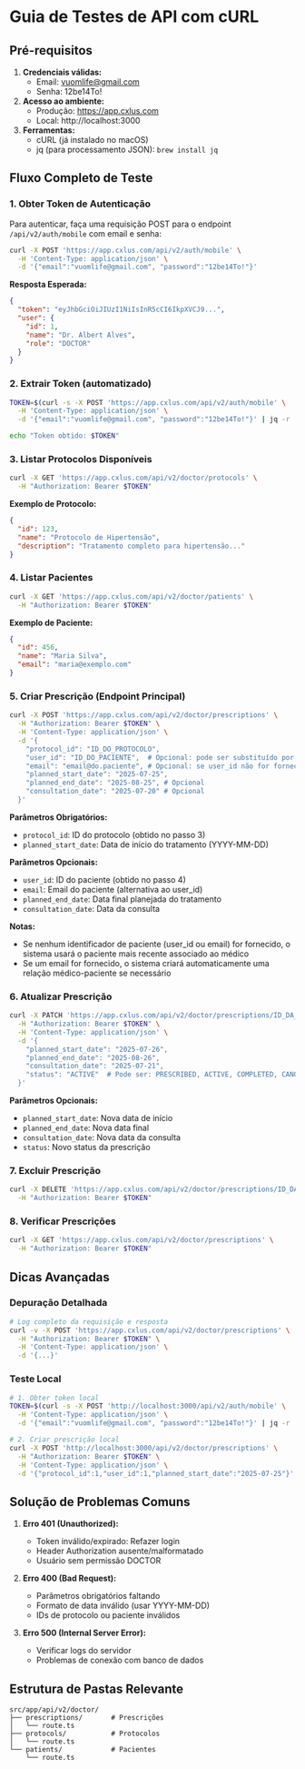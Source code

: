 # Guia de Testes de API com cURL

## Pré-requisitos
1. **Credenciais válidas:**
   - Email: vuomlife@gmail.com
   - Senha: 12be14To!
2. **Acesso ao ambiente:**
   - Produção: https://app.cxlus.com
   - Local: http://localhost:3000
3. **Ferramentas:**
   - cURL (já instalado no macOS)
   - jq (para processamento JSON): `brew install jq`

## Fluxo Completo de Teste

### 1. Obter Token de Autenticação
Para autenticar, faça uma requisição POST para o endpoint `/api/v2/auth/mobile` com email e senha:
```bash
curl -X POST 'https://app.cxlus.com/api/v2/auth/mobile' \
  -H 'Content-Type: application/json' \
  -d '{"email":"vuomlife@gmail.com", "password":"12be14To!"}'
```

**Resposta Esperada:**
```json
{
  "token": "eyJhbGciOiJIUzI1NiIsInR5cCI6IkpXVCJ9...",
  "user": {
    "id": 1,
    "name": "Dr. Albert Alves",
    "role": "DOCTOR"
  }
}
```

### 2. Extrair Token (automatizado)
```bash
TOKEN=$(curl -s -X POST 'https://app.cxlus.com/api/v2/auth/mobile' \
  -H 'Content-Type: application/json' \
  -d '{"email":"vuomlife@gmail.com", "password":"12be14To!"}' | jq -r '.token')

echo "Token obtido: $TOKEN"
```

### 3. Listar Protocolos Disponíveis
```bash
curl -X GET 'https://app.cxlus.com/api/v2/doctor/protocols' \
  -H "Authorization: Bearer $TOKEN"
```

**Exemplo de Protocolo:**
```json
{
  "id": 123,
  "name": "Protocolo de Hipertensão",
  "description": "Tratamento completo para hipertensão..."
}
```

### 4. Listar Pacientes
```bash
curl -X GET 'https://app.cxlus.com/api/v2/doctor/patients' \
  -H "Authorization: Bearer $TOKEN"
```

**Exemplo de Paciente:**
```json
{
  "id": 456,
  "name": "Maria Silva",
  "email": "maria@exemplo.com"
}
```

### 5. Criar Prescrição (Endpoint Principal)
```bash
curl -X POST 'https://app.cxlus.com/api/v2/doctor/prescriptions' \
  -H "Authorization: Bearer $TOKEN" \
  -H 'Content-Type: application/json' \
  -d '{
    "protocol_id": "ID_DO_PROTOCOLO",
    "user_id": "ID_DO_PACIENTE",  # Opcional: pode ser substituído por "email"
    "email": "email@do.paciente", # Opcional: se user_id não for fornecido
    "planned_start_date": "2025-07-25",
    "planned_end_date": "2025-08-25", # Opcional
    "consultation_date": "2025-07-20" # Opcional
  }'
```

**Parâmetros Obrigatórios:**
- `protocol_id`: ID do protocolo (obtido no passo 3)
- `planned_start_date`: Data de início do tratamento (YYYY-MM-DD)

**Parâmetros Opcionais:**
- `user_id`: ID do paciente (obtido no passo 4)
- `email`: Email do paciente (alternativa ao user_id)
- `planned_end_date`: Data final planejada do tratamento
- `consultation_date`: Data da consulta

**Notas:**
- Se nenhum identificador de paciente (user_id ou email) for fornecido, o sistema usará o paciente mais recente associado ao médico
- Se um email for fornecido, o sistema criará automaticamente uma relação médico-paciente se necessário

### 6. Atualizar Prescrição
```bash
curl -X PATCH 'https://app.cxlus.com/api/v2/doctor/prescriptions/ID_DA_PRESCRICAO' \
  -H "Authorization: Bearer $TOKEN" \
  -H 'Content-Type: application/json' \
  -d '{
    "planned_start_date": "2025-07-26",
    "planned_end_date": "2025-08-26",
    "consultation_date": "2025-07-21",
    "status": "ACTIVE"  # Pode ser: PRESCRIBED, ACTIVE, COMPLETED, CANCELLED
  }'
```

**Parâmetros Opcionais:**
- `planned_start_date`: Nova data de início
- `planned_end_date`: Nova data final
- `consultation_date`: Nova data da consulta
- `status`: Novo status da prescrição

### 7. Excluir Prescrição
```bash
curl -X DELETE 'https://app.cxlus.com/api/v2/doctor/prescriptions/ID_DA_PRESCRICAO' \
  -H "Authorization: Bearer $TOKEN"
```

### 8. Verificar Prescrições
```bash
curl -X GET 'https://app.cxlus.com/api/v2/doctor/prescriptions' \
  -H "Authorization: Bearer $TOKEN"
```

## Dicas Avançadas
### Depuração Detalhada
```bash
# Log completo da requisição e resposta
curl -v -X POST 'https://app.cxlus.com/api/v2/doctor/prescriptions' \
  -H "Authorization: Bearer $TOKEN" \
  -H 'Content-Type: application/json' \
  -d '{...}'
```

### Teste Local
```bash
# 1. Obter token local
TOKEN=$(curl -s -X POST 'http://localhost:3000/api/v2/auth/mobile' \
  -H 'Content-Type: application/json' \
  -d '{"email":"vuomlife@gmail.com", "password":"12be14To!"}' | jq -r '.token')

# 2. Criar prescrição local
curl -X POST 'http://localhost:3000/api/v2/doctor/prescriptions' \
  -H "Authorization: Bearer $TOKEN" \
  -H 'Content-Type: application/json' \
  -d '{"protocol_id":1,"user_id":1,"planned_start_date":"2025-07-25"}'
```

## Solução de Problemas Comuns
1. **Erro 401 (Unauthorized):**
   - Token inválido/expirado: Refazer login
   - Header Authorization ausente/malformatado
   - Usuário sem permissão DOCTOR

2. **Erro 400 (Bad Request):**
   - Parâmetros obrigatórios faltando
   - Formato de data inválido (usar YYYY-MM-DD)
   - IDs de protocolo ou paciente inválidos

3. **Erro 500 (Internal Server Error):**
   - Verificar logs do servidor
   - Problemas de conexão com banco de dados

## Estrutura de Pastas Relevante
```
src/app/api/v2/doctor/
├── prescriptions/       # Prescrições
│   └── route.ts
├── protocols/           # Protocolos
│   └── route.ts
└── patients/            # Pacientes
    └── route.ts
```
